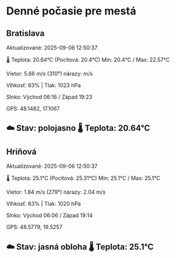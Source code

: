 ﻿# Denné počasie pre mestá

## Bratislava
Aktualizované: 2025-09-06 12:50:37

🌡️ Teplota: 20.64°C 
(Pocitová: 20.4°C)
Min: 20.4°C / Max: 22.57°C

Vietor: 5.66 m/s    (310°) 
nárazy:  m/s

Vlhkosť: 63% | Tlak: 1023 hPa

Slnko: Východ 06:16 / Západ 19:23

GPS: 48.1482, 17.1067

☁️ Stav: polojasno        🌡️ Teplota: 20.64°C
---

## Hriňová
Aktualizované: 2025-09-06 12:50:37

🌡️ Teplota: 25.1°C 
(Pocitová: 25.31°C)
Min: 25.1°C / Max: 25.1°C

Vietor: 1.84 m/s (279°)
nárazy: 2.04 m/s

Vlhkosť: 63% | Tlak: 1020 hPa

Slnko: Východ 06:06 / Západ 19:14

GPS: 48.5779, 19.5257

☁️ Stav: jasná obloha        🌡️ Teplota: 25.1°C
---
